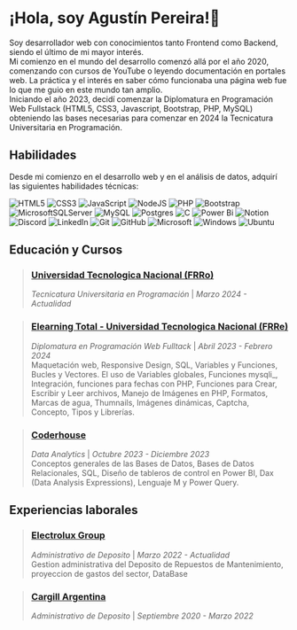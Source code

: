 # ¡Hola, soy Agustín Pereira!👋

Soy desarrollador web con conocimientos tanto Frontend como Backend, siendo el último de mi mayor interés.  
Mi comienzo en el mundo del desarrollo comenzó allá por el año 2020, comenzando con cursos de YouTube o leyendo documentación en portales web. La práctica y el interés en saber cómo funcionaba una página web fue lo que me guio en este mundo tan amplio.  
Iniciando el año 2023, decidí comenzar la Diplomatura en Programación Web Fullstack (HTML5, CSS3, Javascript, Bootstrap, PHP, MySQL) obteniendo las bases necesarias para comenzar en 2024 la Tecnicatura Universitaria en Programación.  
    


<!-- Habilidades obtenidas hasta abril 2024 -->


## Habilidades
Desde mi comienzo en el desarrollo web y en el análisis de datos, adquirí las siguientes habilidades técnicas:


<!-- Badges descargados de https://github.com/Ileriayo/markdown-badges#badges -->


  ![HTML5](https://img.shields.io/badge/html5-%23E34F26.svg?style=for-the-badge&logo=html5&logoColor=white)
  ![CSS3](https://img.shields.io/badge/css3-%231572B6.svg?style=for-the-badge&logo=css3&logoColor=white)
  ![JavaScript](https://img.shields.io/badge/javascript-%23323330.svg?style=for-the-badge&logo=javascript&logoColor=%23F7DF1E)
  ![NodeJS](https://img.shields.io/badge/node.js-6DA55F?style=for-the-badge&logo=node.js&logoColor=white)
  ![PHP](https://img.shields.io/badge/php-%23777BB4.svg?style=for-the-badge&logo=php&logoColor=white)
  ![Bootstrap](https://img.shields.io/badge/bootstrap-%238511FA.svg?style=for-the-badge&logo=bootstrap&logoColor=white)
  ![MicrosoftSQLServer](https://img.shields.io/badge/Microsoft%20SQL%20Server-CC2927?style=for-the-badge&logo=microsoft%20sql%20server&logoColor=white)
  ![MySQL](https://img.shields.io/badge/mysql-4479A1.svg?style=for-the-badge&logo=mysql&logoColor=white)
  ![Postgres](https://img.shields.io/badge/postgres-%23316192.svg?style=for-the-badge&logo=postgresql&logoColor=white)
  ![C](https://img.shields.io/badge/c-%2300599C.svg?style=for-the-badge&logo=c&logoColor=white)
  ![Power Bi](https://img.shields.io/badge/power_bi-F2C811?style=for-the-badge&logo=powerbi&logoColor=black)
  ![Notion](https://img.shields.io/badge/Notion-%23000000.svg?style=for-the-badge&logo=notion&logoColor=white)
  ![Discord](https://img.shields.io/badge/Discord-%235865F2.svg?style=for-the-badge&logo=discord&logoColor=white)
  ![LinkedIn](https://img.shields.io/badge/linkedin-%230077B5.svg?style=for-the-badge&logo=linkedin&logoColor=white)
  ![Git](https://img.shields.io/badge/git-%23F05033.svg?style=for-the-badge&logo=git&logoColor=white)
  ![GitHub](https://img.shields.io/badge/github-%23121011.svg?style=for-the-badge&logo=github&logoColor=white)
  ![Microsoft](https://img.shields.io/badge/Microsoft-0078D4?style=for-the-badge&logo=microsoft&logoColor=white)
  ![Windows](https://img.shields.io/badge/Windows-0078D6?style=for-the-badge&logo=windows&logoColor=white)
  ![Ubuntu](https://img.shields.io/badge/Ubuntu-E95420?style=for-the-badge&logo=ubuntu&logoColor=white)


<!-- Educacion y cursos realizados -->


## Educación y Cursos

> ### [Universidad Tecnologica Nacional (FRRo)](https://dpec.frro.utn.edu.ar/)
> *Tecnicatura Universitaria en Programación* | *Marzo 2024 - Actualidad*  

> ### [Elearning Total - Universidad Tecnologica Nacional (FRRe)](https://site.elearning-total.com/course/informatica-y-tecnologia-29/diseno-web-25/diplomatura-en-programacion-web-fullstack/?com=et)
> *Diplomatura en Programación Web Fulltack* | *Abril 2023 - Febrero 2024*  
> Maquetación web, Responsive Design, SQL, Variables y Funciones, Bucles y Vectores. El uso de Variables globales, Funciones mysqli_, Integración, funciones para fechas con PHP, Funciones para Crear, Escribir y Leer archivos, Manejo de Imágenes en PHP, Formatos, Marcas de agua, Thumnails, Imágenes dinámicas, Captcha, Concepto, Tipos y Librerías.

> ### [Coderhouse](https://www.coderhouse.com/ar/online/data-analytics)
> *Data Analytics* | *Octubre 2023 - Diciembre 2023*  
> Conceptos generales de las Bases de Datos, Bases de Datos Relacionales, SQL, Diseño de tableros de control en Power BI, Dax (Data Analysis Expressions), Lenguaje M y Power Query.


<!-- Experiencias laborales del 2020 a la actualidad -->


## Experiencias laborales

> ### [Electrolux Group](https://www.electroluxgroup.com/en/)
> *Administrativo de Deposito* | *Marzo 2022 - Actualidad*  
> Gestion administrativa del Deposito de Repuestos de Mantenimiento, proyeccion de gastos del sector, DataBase
>   

> ### [Cargill Argentina](https://www.cargillargentina.com.ar/)
> *Administrativo de Deposito* | *Septiembre 2020 - Marzo 2022*  
> 









<!--
**aguuspereira/aguuspereira** is a ✨ _special_ ✨ repository because its `README.md` (this file) appears on your GitHub profile.

Here are some ideas to get you started:

- 🔭 I’m currently working on ...
- 🌱 I’m currently learning ...
- 👯 I’m looking to collaborate on ...
- 🤔 I’m looking for help with ...
- 💬 Ask me about ...
- 📫 How to reach me: ...
- 😄 Pronouns: ...
- ⚡ Fun fact: ...
-->
